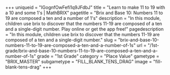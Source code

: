 +++
uniqueid = "IGognfOwFefi1q9JFdbJ"
title = "Learn to make 11 to 19 with a 10 and some 1's | MathBRIX"
pagetitle = "Brix and Base 10: Numbers 11 to 19 are composed a ten and a number of 1's"
description = "In this module, children use brix to discover that the numbers 11-19 are composed of a ten and a single-digit number. Play online or get the app free!"
pagedescription = "In this module, children use brix to discover that the numbers 11-19 are composed of a ten and a single-digit number."
slug = "brix-and-base-10-numbers-11-to-19-are-composed-a-ten-and-a-number-of-1s"
url = "/1st-grade/brix-and-base-10-numbers-11-to-19-are-composed-a-ten-and-a-number-of-1s"
grade = "1st Grade"
category = "Place Value"
gametype = "BRIX_MASTER"
subgametype = "FILL_BLANK_TENS_DRAG"
image = "fill-blank-tens-drag"
+++